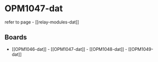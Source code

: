 
# OPM1047-dat

refer to page - [[relay-modules-dat]]

## Boards 

- [[OPM1046-dat]] - [[OPM1047-dat]] - [[OPM1048-dat]] - [[OPM1049-dat]]

